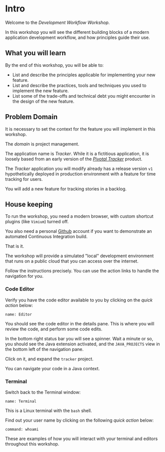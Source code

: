# Intro

Welcome to the *Development Workflow Workshop*.

In this workshop you will see the different building blocks of a modern
application development workflow,
and how principles guide their use.

## What you will learn

By the end of this workshop,
you will be able to:

-   List and describe the principles applicable for implementing your
    new feature.
-   List and describe the practices,
    tools and techniques you used to implement the new feature.
-   List some of the trade-offs and technical debt you might encounter
    in the design of the new feature.

## Problem Domain

It is necessary to set the context for the feature you will implement in
this workshop.

The *domain* is project management.

The application name is *Tracker*.
While it is a fictitious application,
it is loosely based from an early version of the
[*Pivotal Tracker*](https://www.pivotaltracker.com/) product.

The *Tracker* application you will modify already has a release version
`v1` hypothetically deployed in production environment with a feature
for time tracking for users.

You will add a new feature for tracking stories in a backlog.

## House keeping

To run the workshop, you need a modern browser,
with custom shortcut plugins (like `Vimium`) turned off.

You also need a personal [Github](https://github.com) account if you
want to demonstrate an automated Continuous Integration build.

That is it.

The workshop will provide a simulated "local" development environment
that runs on a public cloud that you can access over the internet.

Follow the instructions precisely.
You can use the action links to handle the navigation for you.

### Code Editor

Verify you have the code editor available to you by clicking on the
*quick action* below:

```dashboard:open-dashboard
name: Editor
```

You should see the code editor in the details pane.
This is where you will review the code,
and perform some code edits.

In the bottom right status bar you will see a spinner.
Wait a minute or so,
you should see the Java extension activated,
and the `JAVA_PROJECTS` view in the bottom left of the navigation pane.

Click on it,
and expand the `tracker` project.

You can navigate your code in a Java context.

### Terminal

Switch back to the Terminal window:

```dashboard:open-dashboard
name: Terminal
```

This is a Linux terminal with the `bash` shell.

Find out your user name by clicking on the following *quick action*
below:

```terminal:execute
command: whoami
```

These are examples of how you will interact with your terminal and
editors throughout this workshop.

